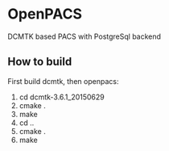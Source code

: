 # OpenPACS

DCMTK based PACS with PostgreSql backend

How to build
------------

First build dcmtk, then openpacs:

1. cd dcmtk-3.6.1_20150629
2. cmake .
3. make
4. cd ..
5. cmake .
6. make


